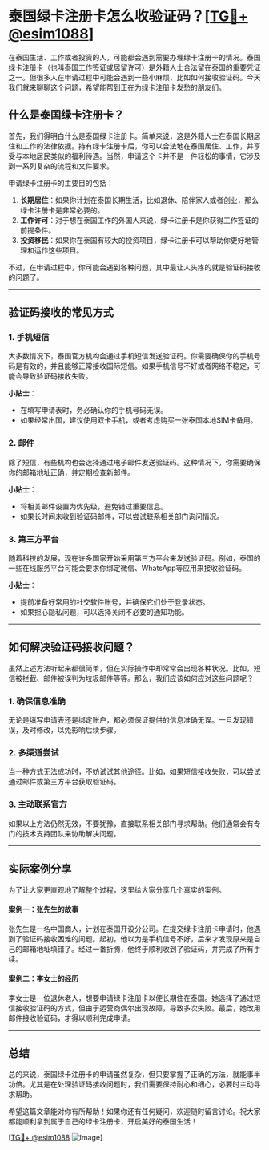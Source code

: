 # 泰国绿卡注册卡怎么收验证码？[[TG💪+ @esim1088](https://t.me/s/esim1088)]

在泰国生活、工作或者投资的人，可能都会遇到需要办理绿卡注册卡的情况。泰国绿卡注册卡（也叫泰国工作签证或居留许可）是外籍人士合法留在泰国的重要凭证之一。但很多人在申请过程中可能会遇到一些小麻烦，比如如何接收验证码。今天我们就来聊聊这个问题，希望能帮到正在为绿卡注册卡发愁的朋友们。

## 什么是泰国绿卡注册卡？

首先，我们得明白什么是泰国绿卡注册卡。简单来说，这是外籍人士在泰国长期居住和工作的法律依据。持有绿卡注册卡后，你可以合法地在泰国居住、工作，并享受与本地居民类似的福利待遇。当然，申请这个卡并不是一件轻松的事情，它涉及到一系列复杂的流程和文件要求。

申请绿卡注册卡的主要目的包括：

1. **长期居住**：如果你计划在泰国长期生活，比如退休、陪伴家人或者创业，那么绿卡注册卡是非常必要的。
2. **工作许可**：对于想在泰国工作的外国人来说，绿卡注册卡是你获得工作签证的前提条件。
3. **投资移民**：如果你在泰国有较大的投资项目，绿卡注册卡可以帮助你更好地管理和运作这些项目。

不过，在申请过程中，你可能会遇到各种问题，其中最让人头疼的就是验证码接收的问题了。

---

## 验证码接收的常见方式

### 1. 手机短信

大多数情况下，泰国官方机构会通过手机短信发送验证码。你需要确保你的手机号码是有效的，并且能够正常接收国际短信。如果手机信号不好或者网络不稳定，可能会导致验证码接收失败。

**小贴士**：
- 在填写申请表时，务必确认你的手机号码无误。
- 如果经常出国，建议使用双卡手机，或者考虑购买一张泰国本地SIM卡备用。

### 2. 邮件

除了短信，有些机构也会选择通过电子邮件发送验证码。这种情况下，你需要确保你的邮箱地址正确，并定期检查新邮件。

**小贴士**：
- 将相关邮件设置为优先级，避免错过重要信息。
- 如果长时间未收到验证码邮件，可以尝试联系相关部门询问情况。

### 3. 第三方平台

随着科技的发展，现在许多国家开始采用第三方平台来发送验证码。例如，泰国的一些在线服务平台可能会要求你绑定微信、WhatsApp等应用来接收验证码。

**小贴士**：
- 提前准备好常用的社交软件账号，并确保它们处于登录状态。
- 如果担心隐私问题，可以选择关闭不必要的通知功能。

---

## 如何解决验证码接收问题？

虽然上述方法听起来都很简单，但在实际操作中却常常会出现各种状况。比如，短信被拦截、邮件被误判为垃圾邮件等等。那么，我们应该如何应对这些问题呢？

### 1. 确保信息准确

无论是填写申请表还是绑定账户，都必须保证提供的信息准确无误。一旦发现错误，及时修改，以免影响后续步骤。

### 2. 多渠道尝试

当一种方式无法成功时，不妨试试其他途径。比如，如果短信接收失败，可以尝试通过邮件或第三方平台获取验证码。

### 3. 主动联系官方

如果以上方法仍然无效，不要犹豫，直接联系相关部门寻求帮助。他们通常会有专门的技术支持团队来协助解决问题。

---

## 实际案例分享

为了让大家更直观地了解整个过程，这里给大家分享几个真实的案例。

#### 案例一：张先生的故事

张先生是一名中国商人，计划在泰国开设分公司。在提交绿卡注册卡申请时，他遇到了验证码接收困难的问题。起初，他以为是手机信号不好，后来才发现原来是自己的邮箱地址填错了。经过一番折腾，他终于顺利收到了验证码，并完成了所有手续。

#### 案例二：李女士的经历

李女士是一位退休老人，想要申请绿卡注册卡以便长期住在泰国。她选择了通过短信接收验证码的方式，但由于运营商偶尔出现故障，导致多次失败。最后，她改用邮件接收验证码，才得以顺利完成申请。

---

## 总结

总的来说，泰国绿卡注册卡的申请虽然复杂，但只要掌握了正确的方法，就能事半功倍。尤其是在处理验证码接收问题时，我们需要保持耐心和细心，必要时主动寻求帮助。

希望这篇文章能对你有所帮助！如果你还有任何疑问，欢迎随时留言讨论。祝大家都能顺利拿到属于自己的绿卡注册卡，开启美好的泰国生活！

[[TG💪+ @esim1088](https://t.me/s/esim1088) ![Image](https://i.postimg.cc/4NQfJmqS/Snipaste-2025-05-13-00-14-12.png)]